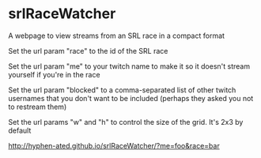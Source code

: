 srlRaceWatcher
==============

A webpage to view streams from an SRL race in a compact format

Set the url param "race" to the id of the SRL race

Set the url param "me" to your twitch name to make it so it doesn't stream yourself if you're in the race

Set the url param "blocked" to a comma-separated list of other twitch usernames that you don't want to be included (perhaps they asked you not to restream them)

Set the url params "w" and "h" to control the size of the grid. It's 2x3 by default

http://hyphen-ated.github.io/srlRaceWatcher/?me=foo&race=bar
